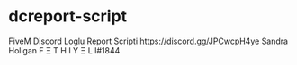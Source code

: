 # dcreport-script
FiveM Discord Loglu Report Scripti
https://discord.gg/JPCwcpH4ye
Sandra Holigan
F Ξ T H I Y Ξ L I#1844
